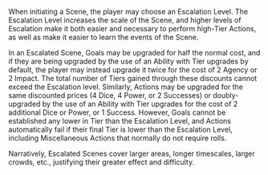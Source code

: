 When initiating a Scene, the player may choose an Escalation Level. The Escalation Level increases the scale of the Scene, and higher levels of Escalation make it both easier and necessary to perform high-Tier Actions, as well as make it easier to learn the events of the Scene.

In an Escalated Scene, Goals may be upgraded for half the normal cost, and if they are being upgraded by the use of an Ability with Tier upgrades by default, the player may instead upgrade it twice for the cost of 2 Agency or 2 Impact. The total number of Tiers gained through these discounts cannot exceed the Escalation level. Similarly, Actions may be upgraded for the same discounted prices (4 Dice, 4 Power, or 2 Successes) or doubly-upgraded by the use of an Ability with Tier upgrades for the cost of 2 additional Dice or Power, or 1 Success. However, Goals cannot be established any lower in Tier than the Escalation Level, and Actions automatically fail if their final Tier is lower than the Escalation Level, including Miscellaneous Actions that normally do not require rolls.

Narratively, Escalated Scenes cover larger areas, longer timescales, larger crowds, etc., justifying their greater effect and difficulty.